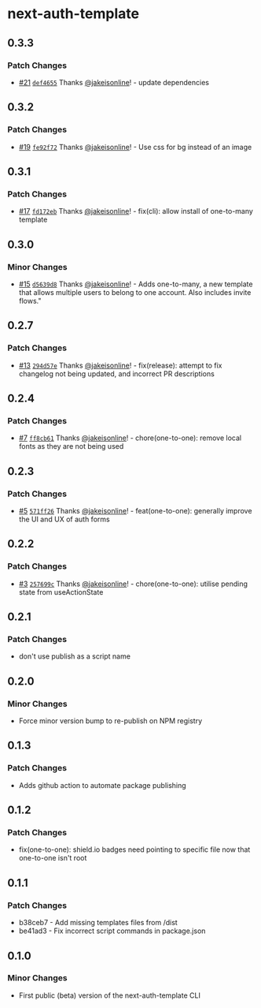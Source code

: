 # next-auth-template

## 0.3.3

### Patch Changes

- [#21](https://github.com/jakeisonline/next-auth-template/pull/21) [`def4655`](https://github.com/jakeisonline/next-auth-template/commit/def4655658cab28566ec656801ab426862dcbada) Thanks [@jakeisonline](https://github.com/jakeisonline)! - update dependencies

## 0.3.2

### Patch Changes

- [#19](https://github.com/jakeisonline/next-auth-template/pull/19) [`fe92f72`](https://github.com/jakeisonline/next-auth-template/commit/fe92f72ab2c650582d637c2ae960a2c904bf51b0) Thanks [@jakeisonline](https://github.com/jakeisonline)! - Use css for bg instead of an image

## 0.3.1

### Patch Changes

- [#17](https://github.com/jakeisonline/next-auth-template/pull/17) [`fd172eb`](https://github.com/jakeisonline/next-auth-template/commit/fd172eb5ae9f417e4898204fba38c2691ca47978) Thanks [@jakeisonline](https://github.com/jakeisonline)! - fix(cli): allow install of one-to-many template

## 0.3.0

### Minor Changes

- [#15](https://github.com/jakeisonline/next-auth-template/pull/15) [`d5639d8`](https://github.com/jakeisonline/next-auth-template/commit/d5639d87f004731ebfe2986cc064583f39d5e617) Thanks [@jakeisonline](https://github.com/jakeisonline)! - Adds one-to-many, a new template that allows multiple users to belong to one account. Also includes invite flows."

## 0.2.7

### Patch Changes

- [#13](https://github.com/jakeisonline/next-auth-template/pull/13) [`294d57e`](https://github.com/jakeisonline/next-auth-template/commit/294d57e5b0203bae85f3b9fe5816a4d5769d30fc) Thanks [@jakeisonline](https://github.com/jakeisonline)! - fix(release): attempt to fix changelog not being updated, and incorrect PR descriptions

## 0.2.4

### Patch Changes

- [#7](https://github.com/jakeisonline/next-auth-template/pull/7) [`ff8cb61`](https://github.com/jakeisonline/next-auth-template/commit/ff8cb61646ebd90d9089e866e487d8f05c7edb79) Thanks [@jakeisonline](https://github.com/jakeisonline)! - chore(one-to-one): remove local fonts as they are not being used

## 0.2.3

### Patch Changes

- [#5](https://github.com/jakeisonline/next-auth-template/pull/5) [`571ff26`](https://github.com/jakeisonline/next-auth-template/commit/571ff26b0dbf464a536da1e8b53cdfe4dfd914c1) Thanks [@jakeisonline](https://github.com/jakeisonline)! - feat(one-to-one): generally improve the UI and UX of auth forms

## 0.2.2

### Patch Changes

- [#3](https://github.com/jakeisonline/next-auth-template/pull/3) [`257699c`](https://github.com/jakeisonline/next-auth-template/commit/257699c7bd3201dd4fad1ff976ca736442f54fc9) Thanks [@jakeisonline](https://github.com/jakeisonline)! - chore(one-to-one): utilise pending state from useActionState

## 0.2.1

### Patch Changes

- don't use publish as a script name

## 0.2.0

### Minor Changes

- Force minor version bump to re-publish on NPM registry

## 0.1.3

### Patch Changes

- Adds github action to automate package publishing

## 0.1.2

### Patch Changes

- fix(one-to-one): shield.io badges need pointing to specific file now that one-to-one isn't root

## 0.1.1

### Patch Changes

- b38ceb7 - Add missing templates files from /dist
- be41ad3 - Fix incorrect script commands in package.json

## 0.1.0

### Minor Changes

- First public (beta) version of the next-auth-template CLI
